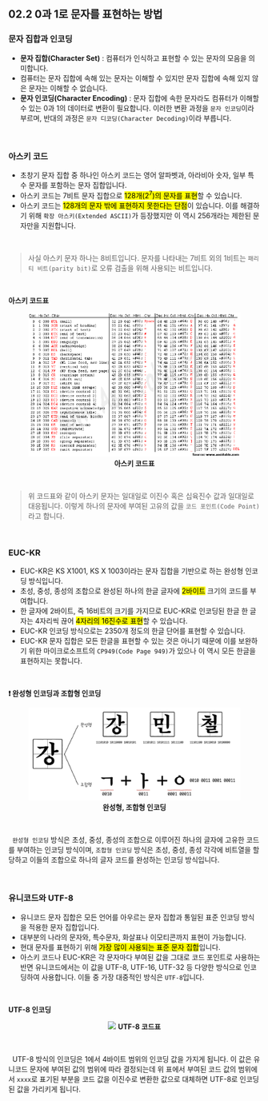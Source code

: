 ## 02.2 0과 1로 문자를 표현하는 방법

### 문자 집합과 인코딩

- **문자 집합(Character Set)** : 컴퓨터가 인식하고 표현할 수 있는 문자의 모음을 의미합니다.
- 컴퓨터는 문자 집합에 속해 있는 문자는 이해할 수 있지만 문자 집합에 속해 있지 않은 문자는 이해할 수 없습니다.
- **문자 인코딩(Character Encoding)** : 문자 집합에 속한 문자라도 컴퓨터가 이해할 수 있는 0과 1의 데이터로 변환이 필요합니다. 이러한 변환 과정을 `문자 인코딩`이라 부르며, 반대의 과정은 `문자 디코딩(Character Decoding)`이라 부릅니다.

<br>

### 아스키 코드

- 초창기 문자 집합 중 하나인 아스키 코드는 영어 알파벳과, 아라비아 숫자, 일부 특수 문자를 포함하는 문자 집합입니다.
- 아스키 코드는 7비트 문자 집합으로 <mark>128개($2^7$)의 문자를 표현</mark>할 수 있습니다.
- 아스키 코드는 <mark>128개의 문자 밖에 표현하지 못한다는 단점</mark>이 있습니다. 이를 해결하기 위해 `확장 아스키(Extended ASCII)`가 등장했지만 이 역시 256개라는 제한된 문자만을 지원합니다.

<br>

> 사실 아스키 문자 하나는 8비트입니다. 문자를 나타내는 7비트 외의 1비트는 `패리티 비트(parity bit)`로 오류 검출을 위해 사용되는 비트입니다.

<br>

**아스키 코드표**

<figure align="center">
  <img src="../images/아스키코드표.gif" style="width: 600px" />
  <figcaption><b>아스키 코드표</b></figcaption>
</figure>

<br>

> 위 코드표와 같이 아스키 문자는 일대일로 이진수 혹은 십육진수 값과 일대일로 대응됩니다. 이렇게 하나의 문자에 부여된 고유의 값을 `코드 포인트(Code Point)`라고 합니다.

<br>

### EUC-KR

- EUC-KR은 KS X1001, KS X 1003이라는 문자 집합을 기반으로 하는 완성형 인코딩 방식입니다.
- 초성, 중성, 종성의 조합으로 완성된 하나의 한글 글자에 <mark>2바이트</mark> 크기의 코드를 부여합니다.
- 한 글자에 2바이트, 즉 16비트의 크기를 가지므로 EUC-KR로 인코딩된 한글 한 글자는 4자리씩 끊어 <mark>4자리의 16진수로 표현</mark>할 수 있습니다.
- EUC-KR 인코딩 방식으로는 2350개 정도의 한글 단어를 표현할 수 있습니다.
- EUC-KR 문자 집합은 모든 한글을 표현할 수 있는 것은 아니기 때문에 이를 보완하기 위한 마이크로소프트의 `CP949(Code Page 949)`가 있으나 이 역시 모든 한글을 표현하지는 못합니다.

<br>

**❗️ 완성형 인코딩과 조합형 인코딩**

<figure align="center">
  <img src="../images/완성형과조합형인코딩.jpeg" width="600px" />
  <figcaption><b>완성형, 조합형 인코딩</b></figcaption>
</figure>

<br>

&nbsp;&nbsp;`완성형 인코딩` 방식은 초성, 중성, 종성의 조합으로 이루어진 하나의 글자에 고유한 코드를 부여하는 인코딩 방식이며, `조합형 인코딩` 방식은 초성, 중성, 종성 각각에 비트열을 할당하고 이들의 조합으로 하나의 글자 코드를 완성하는 인코딩 방식입니다.

<br>

### 유니코드와 UTF-8

- 유니코드 문자 집합은 모든 언어를 아우르는 문자 집합과 통일된 표준 인코딩 방식을 적용한 문자 집합입니다.
- 대부분의 나라의 문자와, 특수문자, 화살표나 이모티콘까지 표현이 가능합니다.
- 현대 문자를 표현하기 위해 <mark>가장 많이 사용되는 표준 문자 집합</mark>입니다.
- 아스키 코드나 EUC-KR은 각 문자마다 부여된 값을 그대로 코드 포인트로 사용하는 반면 유니코드에서는 이 값을 UTF-8, UTF-16, UTF-32 등 다양한 방식으로 인코딩하여 사용합니다. 이들 중 가장 대중적인 방식은 `UTF-8`입니다.

<br>

**UTF-8 인코딩**

<figure align="center">
  <img src="../images/UTF8인코딩.png" style="width: 600px" />
  <figurecaption><b>UTF-8 코드표</b></figurecaption>
</figure>

<br>

&nbsp;&nbsp;UTF-8 방식의 인코딩은 1에서 4바이트 범위의 인코딩 값을 가지게 됩니다.
이 값은 유니코드 문자에 부여된 값의 범위에 따라 결정되는데 위 표에서 부여된 코드 값의 범위에서 `xxxx`로 표기된 부분을 코드 값을 이진수로 변환한 값으로 대체하면 UTF-8로 인코딩된 값을 가리키게 됩니다.

<br>
